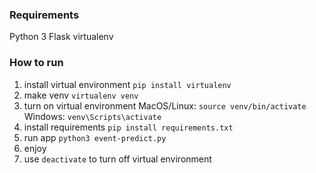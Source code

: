 ### Requirements
Python 3
Flask
virtualenv


### How to run
1. install virtual environment 
   ```pip install virtualenv```
2. make venv
   ```virtualenv venv```
3. turn on virtual environment
   MacOS/Linux:
   ```source venv/bin/activate```
   Windows:
   ```venv\Scripts\activate```
4. install requirements
   ```pip install requirements.txt```
5. run app 
   ```python3 event-predict.py```
6. enjoy
7. use `deactivate` to turn off virtual environment
